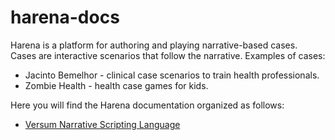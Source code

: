 # harena-docs

Harena is a platform for authoring and playing narrative-based cases. Cases are interactive scenarios that follow the narrative. Examples of cases:
* Jacinto Bemelhor - clinical case scenarios to train health professionals.
* Zombie Health - health case games for kids.

Here you will find the Harena documentation organized as follows:
* [Versum Narrative Scripting Language](/versum)
